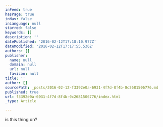 ```yaml
---
inFeed: true
hasPage: true
inNav: false
inLanguage: null
starred: false
keywords: []
description: ''
datePublished: '2016-02-12T17:18:10.977Z'
dateModified: '2016-02-12T17:17:55.536Z'
authors: []
publisher:
  name: null
  domain: null
  url: null
  favicon: null
title: ''
author: []
sourcePath: _posts/2016-02-12-f3392e0a-6931-4f7d-8f4b-0c2681506776.md
published: true
url: f3392e0a-6931-4f7d-8f4b-0c2681506776/index.html
_type: Article

---
```

is this thing on?